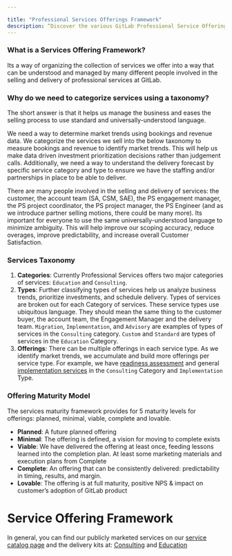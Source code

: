 ```yaml
---

title: "Professional Services Offerings Framework"
description: “Discover the various GitLab Professional Service Offerings and how they're organized into Categories and Types."
---
```








### What is a Services Offering Framework?

Its a way of organizing the collection of services we offer into a way that can be understood and managed by many different people involved in the selling and delivery of professional services at GitLab.

### Why do we need to categorize services using a taxonomy?

The short answer is that it helps us manage the business and eases the selling process to use standard and universally-understood language.

We need a way to determine market trends using bookings and revenue data. We categorize the services we sell into the below taxonomy to measure bookings and revenue to identify market trends. This will help us make data driven investment prioritization decisions rather than judgement calls. Additionally, we need a way to understand the delivery forecast by specific service category and type to ensure we have the staffing and/or partnerships in place to be able to deliver.

There are many people involved in the selling and delivery of services: the customer, the account team (SA, CSM, SAE), the PS engagement manager, the PS project coordinator, the PS project manager, the PS Engineer (and as we introduce partner selling motions, there could be many more). Its important for everyone to use the same universally-understood language to minimize ambiguity. This will help improve our scoping accuracy, reduce overages, improve predictability, and increase overall Customer Satisfaction.

### Services Taxonomy

1. **Categories**: Currently Professional Services offers two major categories of services: `Education` and `Consulting`.
1. **Types**: Further classifying types of services help us analyze business trends, prioritize investments, and schedule delivery. Types of services are broken out for each Category of services. These service types use ubiquitous language. They should mean the same thing to the customer buyer, the account team, the Engagement Manager and the delivery team.  `Migration`, `Implementation`, and `Advisory` are examples of types of services in the `Consulting` category. `Custom` and `Standard` are types of services in the `Education` Category.
1. **Offerings**: There can be multiple offerings in each service type. As we identify market trends, we accumulate and build more offerings per service type. For example, we have [readiness assessment](https://gitlab.com/gitlab-com/customer-success/professional-services-group/global-practice-development/implementation/readiness-assessment/-/blob/master/README.md) and general [implementation services](https://gitlab.com/gitlab-com/customer-success/professional-services-group/global-practice-development/implementation/implementation-template) in the `Consulting` Category and `Implementation` Type.

### Offering Maturity Model

The services maturity framework provides for 5 maturity levels for offerings: planned, minimal, viable, complete and lovable.

- **Planned**: A future planned offering
- **Minimal**: The offering is defined, a vision for moving to complete exists
- **Viable**: We have delivered the offering at least once, feeding lessons learned into the completion plan. At least some marketing materials and execution plans from Complete
- **Complete**: An offering that can be consistently delivered: predictability in timing, results, and margin.
- **Lovable**: The offering is at full maturity, positive NPS & impact on customer’s adoption of GitLab product

# Service Offering Framework

In general, you can find our publicly marketed services on our [service catalog page](https://about.gitlab.com/services) and the delivery kits at: [Consulting](https://gitlab.com/gitlab-com/customer-success/professional-services-group/global-practice-development) and [Education](https://gitlab.com/gitlab-com/customer-success/professional-services-group/trainings)

<!-- | Category | Type | Public Offering | Offering Delivery Kit | Maturity |
| :--      | :--:    | :--      | :--:     | ---- |
| Education | Standard | [Standard Instructor Led Training](https://about.gitlab.com/services/education/) | [Education](/handbook/customer-success/professional-services-engineering/education-services/) | Lovable |
| Education | Standard | [Asynchronous eLearning](https://gitlab.edcast.com) | [Education](/handbook/customer-success/professional-services-engineering/education-services/) | Minimal |
| Education | Standard | [GitLab Certification](/handbook/customer-success/professional-services-engineering/gitlab-technical-certifications/) | [Education](/handbook/customer-success/professional-services-engineering/education-services/) | Viable |
| Education | Custom | [Custom Education Content Creation](/handbook/customer-success/professional-services-engineering/instruct-dev/) | [Education](/handbook/customer-success/professional-services-engineering/education-services/) | Complete |
| Consulting | Implementation | [Rapid Results (Self Managed)](https://about.gitlab.com/services/rapid-results/self-managed/) | [rr-self-managed](https://gitlab.com/gitlab-com/customer-success/professional-services-group/global-practice-development/implementation/rapid-results-self-managed) | Viable |
| Consulting | Implementation | [Rapid Results (SaaS)](https://about.gitlab.com/services/rapid-results/dot-com/) | [rr-saas](https://gitlab.com/gitlab-com/customer-success/professional-services-group/global-practice-development/implementation/rapid-results-com) | Viable |
| Consulting | Implementation | [Custom implementation](https://about.gitlab.com/services/implementation/enterprise/) | [implementation-template](https://gitlab.com/gitlab-com/customer-success/professional-services-group/global-practice-development/implementation/implementation-template) | Complete |
| Consulting | Implementation | [Readiness Assessment](https://about.gitlab.com/services/implementation/health-check/) | [readiness-assessment](https://gitlab.com/gitlab-com/customer-success/professional-services-group/global-practice-development/implementation/readiness-assessment) | Complete |
| Consulting | Migration | [SCM Migration](https://about.gitlab.com/services/migration/enterprise/) | [migration-template](https://gitlab.com/gitlab-com/customer-success/professional-services-group/global-practice-development/migration/migration-template) | Complete |
| Consulting | Migration | [CI Migration](https://about.gitlab.com/services/migration/enterprise/ci-cd-migration/) | TBD | Minimal |
| Consulting | Migration | [Migration+](https://about.gitlab.com/services/migration/migration-plus/) | [migration-template](https://gitlab.com/gitlab-com/customer-success/professional-services-group/global-practice-development/migration/migration-template) | Viable |
| Consulting | Integration | [Jenkins](https://about.gitlab.com/services/implementation/integration/) | TBD | Complete |
| Consulting | Integration | [LDAP, SAML, SSO](https://about.gitlab.com/services/implementation/integration/) | TBD | Complete |
| Consulting | Integration | [Jira](https://about.gitlab.com/services/implementation/integration/) | TBD | Complete |
| Consulting | Advisory | [CI/CD Transformation](https://docs.google.com/presentation/d/1gCULkwewztptWPO4wnr6xU-E3B_C7oVqVAdT-yAc0SE/edit) | TBD | Planned |
| Consulting | Advisory | [General Advisory Services](https://about.gitlab.com/services/advisory/) | [Advisory Services](https://gitlab.com/gitlab-com/customer-success/professional-services-group/global-practice-development/consulting) | Minimal |
| Consulting | Advisory | Agile/Plan Workflow Advisory | [Agile/Plan Advisory](https://gitlab.com/gitlab-com/customer-success/professional-services-group/global-practice-development/consulting/workflow-agile-ceremonies) | Minimal
| Consulting | Advisory | Dedicated Services (Center of Excellence) | TBD | Planned |
| Consulting | Advisory | DevSecOps Workflow Advisory | TBD | Planned |
| Consulting | Development | Development | TBD | Planned | -->

